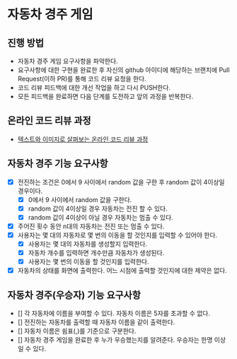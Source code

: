 # 자동차 경주 게임

## 진행 방법

* 자동차 경주 게임 요구사항을 파악한다.
* 요구사항에 대한 구현을 완료한 후 자신의 github 아이디에 해당하는 브랜치에 Pull Request(이하 PR)를 통해 코드 리뷰 요청을 한다.
* 코드 리뷰 피드백에 대한 개선 작업을 하고 다시 PUSH한다.
* 모든 피드백을 완료하면 다음 단계를 도전하고 앞의 과정을 반복한다.

## 온라인 코드 리뷰 과정

* [텍스트와 이미지로 살펴보는 온라인 코드 리뷰 과정](https://github.com/next-step/nextstep-docs/tree/master/codereview)

## 자동차 경주 기능 요구사항

- [x] 전진하는 조건은 0에서 9 사이에서 random 값을 구한 후 random 값이 4이상일 경우이다.
    - [x] 0에서 9 사이에서 random 값을 구한다.
    - [x] random 값이 4이상일 경우 자동차는 전진 할 수 있다.
    - [x] random 값이 4이상이 아닐 경우 자동차는 멈출 수 있다.
- [x] 주어진 횟수 동안 n대의 자동차는 전진 또는 멈출 수 있다.
- [x] 사용자는 몇 대의 자동차로 몇 번의 이동을 할 것인지를 입력할 수 있어야 한다.
    - [x] 사용자는 몇 대의 자동차를 생성할지 입력한다.
    - [x] 자동차 개수를 입력하면 개수만큼 자동차가 생성된다.
    - [x] 사용자는 몇 번의 이동을 할 것인지를 입력한다.
- [x] 자동차의 상태를 화면에 출력한다. 어느 시점에 출력할 것인지에 대한 제약은 없다.

## 자동차 경주(우승자) 기능 요구사항

- [] 각 자동차에 이름을 부여할 수 있다. 자동차 이름은 5자를 초과할 수 없다.
- [] 전진하는 자동차를 출력할 때 자동차 이름을 같이 출력한다.
- [] 자동차 이름은 쉼표(,)를 기준으로 구분한다.
- [] 자동차 경주 게임을 완료한 후 누가 우승했는지를 알려준다. 우승자는 한명 이상일 수 있다.

